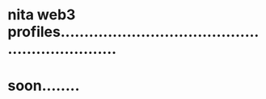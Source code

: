 # nita web3 profiles.................................................................
# soon........

